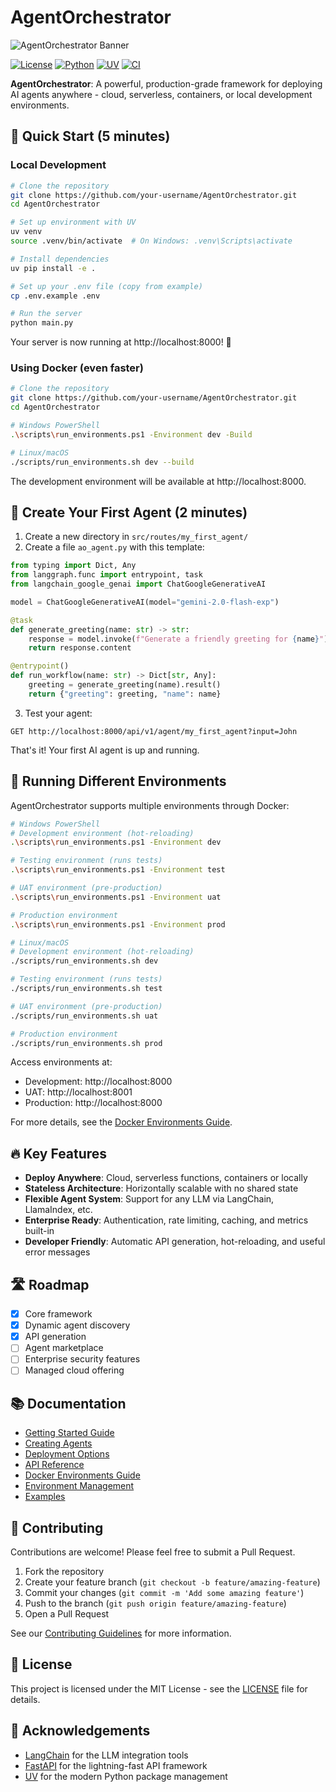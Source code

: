 # AgentOrchestrator

![AgentOrchestrator Banner](https://via.placeholder.com/800x200?text=AgentOrchestrator)

[![License](https://img.shields.io/badge/license-MIT-blue.svg)](LICENSE)
[![Python](https://img.shields.io/badge/python-3.12-blue.svg)](https://www.python.org/downloads/)
[![UV](https://img.shields.io/badge/package%20manager-uv-green.svg)](https://github.com/astral-sh/uv)
[![CI](https://github.com/ameen-alam/AgentOrchestrator/actions/workflows/ci.yml/badge.svg)](https://github.com/ameen-alam/AgentOrchestrator/actions/workflows/ci.yml)

**AgentOrchestrator**: A powerful, production-grade framework for deploying AI agents anywhere - cloud, serverless, containers, or local development environments.

## 🚀 Quick Start (5 minutes)

### Local Development

```bash
# Clone the repository
git clone https://github.com/your-username/AgentOrchestrator.git
cd AgentOrchestrator

# Set up environment with UV
uv venv
source .venv/bin/activate  # On Windows: .venv\Scripts\activate

# Install dependencies
uv pip install -e .

# Set up your .env file (copy from example)
cp .env.example .env

# Run the server
python main.py
```

Your server is now running at http://localhost:8000! 🎉

### Using Docker (even faster)

```bash
# Clone the repository
git clone https://github.com/your-username/AgentOrchestrator.git
cd AgentOrchestrator

# Windows PowerShell
.\scripts\run_environments.ps1 -Environment dev -Build

# Linux/macOS
./scripts/run_environments.sh dev --build
```

The development environment will be available at http://localhost:8000.

## 🤖 Create Your First Agent (2 minutes)

1. Create a new directory in `src/routes/my_first_agent/`
2. Create a file `ao_agent.py` with this template:

```python
from typing import Dict, Any
from langgraph.func import entrypoint, task
from langchain_google_genai import ChatGoogleGenerativeAI

model = ChatGoogleGenerativeAI(model="gemini-2.0-flash-exp")

@task
def generate_greeting(name: str) -> str:
    response = model.invoke(f"Generate a friendly greeting for {name}")
    return response.content

@entrypoint()
def run_workflow(name: str) -> Dict[str, Any]:
    greeting = generate_greeting(name).result()
    return {"greeting": greeting, "name": name}
```

3. Test your agent:
```
GET http://localhost:8000/api/v1/agent/my_first_agent?input=John
```

That's it! Your first AI agent is up and running.

## 🐳 Running Different Environments

AgentOrchestrator supports multiple environments through Docker:

```bash
# Windows PowerShell
# Development environment (hot-reloading)
.\scripts\run_environments.ps1 -Environment dev

# Testing environment (runs tests)
.\scripts\run_environments.ps1 -Environment test

# UAT environment (pre-production)
.\scripts\run_environments.ps1 -Environment uat

# Production environment
.\scripts\run_environments.ps1 -Environment prod

# Linux/macOS
# Development environment (hot-reloading)
./scripts/run_environments.sh dev

# Testing environment (runs tests)
./scripts/run_environments.sh test

# UAT environment (pre-production)
./scripts/run_environments.sh uat

# Production environment
./scripts/run_environments.sh prod
```

Access environments at:
- Development: http://localhost:8000
- UAT: http://localhost:8001
- Production: http://localhost:8000

For more details, see the [Docker Environments Guide](docs/docker_environments.md).

## 🔥 Key Features

- **Deploy Anywhere**: Cloud, serverless functions, containers or locally
- **Stateless Architecture**: Horizontally scalable with no shared state
- **Flexible Agent System**: Support for any LLM via LangChain, LlamaIndex, etc.
- **Enterprise Ready**: Authentication, rate limiting, caching, and metrics built-in
- **Developer Friendly**: Automatic API generation, hot-reloading, and useful error messages

## 🛣️ Roadmap

- [x] Core framework
- [x] Dynamic agent discovery
- [x] API generation
- [ ] Agent marketplace
- [ ] Enterprise security features
- [ ] Managed cloud offering

## 📚 Documentation

- [Getting Started Guide](docs/getting-started.md)
- [Creating Agents](docs/creating-agents.md)
- [Deployment Options](docs/deployment.md)
- [API Reference](docs/api-reference.md)
- [Docker Environments Guide](docs/docker_environments.md)
- [Environment Management](docs/environment_management.md)
- [Examples](examples/README.md)

## 🤝 Contributing

Contributions are welcome! Please feel free to submit a Pull Request.

1. Fork the repository
2. Create your feature branch (`git checkout -b feature/amazing-feature`)
3. Commit your changes (`git commit -m 'Add some amazing feature'`)
4. Push to the branch (`git push origin feature/amazing-feature`)
5. Open a Pull Request

See our [Contributing Guidelines](CONTRIBUTING.md) for more information.

## 📄 License

This project is licensed under the MIT License - see the [LICENSE](LICENSE) file for details.

## 🙏 Acknowledgements

- [LangChain](https://github.com/langchain-ai/langchain) for the LLM integration tools
- [FastAPI](https://fastapi.tiangolo.com/) for the lightning-fast API framework
- [UV](https://github.com/astral-sh/uv) for the modern Python package management

